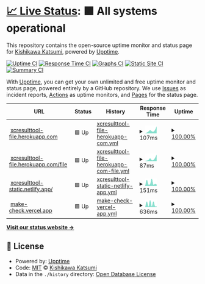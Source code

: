 # [📈 Live Status](https://kishikawakatsumi.github.io/xcresulttool-status): <!--live status--> **🟩 All systems operational**

This repository contains the open-source uptime monitor and status page for [Kishikawa Katsumi](https://kishikawakatsumi.com), powered by [Upptime](https://github.com/upptime/upptime).

[![Uptime CI](https://github.com/kishikawakatsumi/xcresulttool-status/workflows/Uptime%20CI/badge.svg)](https://github.com/kishikawakatsumi/xcresulttool-status/actions?query=workflow%3A%22Uptime+CI%22)
[![Response Time CI](https://github.com/kishikawakatsumi/xcresulttool-status/workflows/Response%20Time%20CI/badge.svg)](https://github.com/kishikawakatsumi/xcresulttool-status/actions?query=workflow%3A%22Response+Time+CI%22)
[![Graphs CI](https://github.com/kishikawakatsumi/xcresulttool-status/workflows/Graphs%20CI/badge.svg)](https://github.com/kishikawakatsumi/xcresulttool-status/actions?query=workflow%3A%22Graphs+CI%22)
[![Static Site CI](https://github.com/kishikawakatsumi/xcresulttool-status/workflows/Static%20Site%20CI/badge.svg)](https://github.com/kishikawakatsumi/xcresulttool-status/actions?query=workflow%3A%22Static+Site+CI%22)
[![Summary CI](https://github.com/kishikawakatsumi/xcresulttool-status/workflows/Summary%20CI/badge.svg)](https://github.com/kishikawakatsumi/xcresulttool-status/actions?query=workflow%3A%22Summary+CI%22)

With [Upptime](https://upptime.js.org), you can get your own unlimited and free uptime monitor and status page, powered entirely by a GitHub repository. We use [Issues](https://github.com/kishikawakatsumi/xcresulttool-status/issues) as incident reports, [Actions](https://github.com/kishikawakatsumi/xcresulttool-status/actions) as uptime monitors, and [Pages](https://kishikawakatsumi.github.io/xcresulttool-status) for the status page.

<!--start: status pages-->
<!-- This summary is generated by Upptime (https://github.com/upptime/upptime) -->
<!-- Do not edit this manually, your changes will be overwritten -->
<!-- prettier-ignore -->
| URL | Status | History | Response Time | Uptime |
| --- | ------ | ------- | ------------- | ------ |
| <img alt="" src="https://icons.duckduckgo.com/ip3/xcresulttool-file.herokuapp.com.ico" height="13"> [xcresulttool-file.herokuapp.com](https://xcresulttool-file.herokuapp.com/) | 🟩 Up | [xcresulttool-file-herokuapp-com.yml](https://github.com/kishikawakatsumi/xcresulttool-status/commits/HEAD/history/xcresulttool-file-herokuapp-com.yml) | <details><summary><img alt="Response time graph" src="./graphs/xcresulttool-file-herokuapp-com/response-time-week.png" height="20"> 107ms</summary><br><a href="https://kishikawakatsumi.github.io/xcresulttool-status/history/xcresulttool-file-herokuapp-com"><img alt="Response time 153" src="https://img.shields.io/endpoint?url=https%3A%2F%2Fraw.githubusercontent.com%2Fkishikawakatsumi%2Fxcresulttool-status%2FHEAD%2Fapi%2Fxcresulttool-file-herokuapp-com%2Fresponse-time.json"></a><br><a href="https://kishikawakatsumi.github.io/xcresulttool-status/history/xcresulttool-file-herokuapp-com"><img alt="24-hour response time 269" src="https://img.shields.io/endpoint?url=https%3A%2F%2Fraw.githubusercontent.com%2Fkishikawakatsumi%2Fxcresulttool-status%2FHEAD%2Fapi%2Fxcresulttool-file-herokuapp-com%2Fresponse-time-day.json"></a><br><a href="https://kishikawakatsumi.github.io/xcresulttool-status/history/xcresulttool-file-herokuapp-com"><img alt="7-day response time 107" src="https://img.shields.io/endpoint?url=https%3A%2F%2Fraw.githubusercontent.com%2Fkishikawakatsumi%2Fxcresulttool-status%2FHEAD%2Fapi%2Fxcresulttool-file-herokuapp-com%2Fresponse-time-week.json"></a><br><a href="https://kishikawakatsumi.github.io/xcresulttool-status/history/xcresulttool-file-herokuapp-com"><img alt="30-day response time 112" src="https://img.shields.io/endpoint?url=https%3A%2F%2Fraw.githubusercontent.com%2Fkishikawakatsumi%2Fxcresulttool-status%2FHEAD%2Fapi%2Fxcresulttool-file-herokuapp-com%2Fresponse-time-month.json"></a><br><a href="https://kishikawakatsumi.github.io/xcresulttool-status/history/xcresulttool-file-herokuapp-com"><img alt="1-year response time 153" src="https://img.shields.io/endpoint?url=https%3A%2F%2Fraw.githubusercontent.com%2Fkishikawakatsumi%2Fxcresulttool-status%2FHEAD%2Fapi%2Fxcresulttool-file-herokuapp-com%2Fresponse-time-year.json"></a></details> | <details><summary><a href="https://kishikawakatsumi.github.io/xcresulttool-status/history/xcresulttool-file-herokuapp-com">100.00%</a></summary><a href="https://kishikawakatsumi.github.io/xcresulttool-status/history/xcresulttool-file-herokuapp-com"><img alt="All-time uptime 100.00%" src="https://img.shields.io/endpoint?url=https%3A%2F%2Fraw.githubusercontent.com%2Fkishikawakatsumi%2Fxcresulttool-status%2FHEAD%2Fapi%2Fxcresulttool-file-herokuapp-com%2Fuptime.json"></a><br><a href="https://kishikawakatsumi.github.io/xcresulttool-status/history/xcresulttool-file-herokuapp-com"><img alt="24-hour uptime 100.00%" src="https://img.shields.io/endpoint?url=https%3A%2F%2Fraw.githubusercontent.com%2Fkishikawakatsumi%2Fxcresulttool-status%2FHEAD%2Fapi%2Fxcresulttool-file-herokuapp-com%2Fuptime-day.json"></a><br><a href="https://kishikawakatsumi.github.io/xcresulttool-status/history/xcresulttool-file-herokuapp-com"><img alt="7-day uptime 100.00%" src="https://img.shields.io/endpoint?url=https%3A%2F%2Fraw.githubusercontent.com%2Fkishikawakatsumi%2Fxcresulttool-status%2FHEAD%2Fapi%2Fxcresulttool-file-herokuapp-com%2Fuptime-week.json"></a><br><a href="https://kishikawakatsumi.github.io/xcresulttool-status/history/xcresulttool-file-herokuapp-com"><img alt="30-day uptime 100.00%" src="https://img.shields.io/endpoint?url=https%3A%2F%2Fraw.githubusercontent.com%2Fkishikawakatsumi%2Fxcresulttool-status%2FHEAD%2Fapi%2Fxcresulttool-file-herokuapp-com%2Fuptime-month.json"></a><br><a href="https://kishikawakatsumi.github.io/xcresulttool-status/history/xcresulttool-file-herokuapp-com"><img alt="1-year uptime 100.00%" src="https://img.shields.io/endpoint?url=https%3A%2F%2Fraw.githubusercontent.com%2Fkishikawakatsumi%2Fxcresulttool-status%2FHEAD%2Fapi%2Fxcresulttool-file-herokuapp-com%2Fuptime-year.json"></a></details>
| <img alt="" src="https://icons.duckduckgo.com/ip3/xcresulttool-file.herokuapp.com.ico" height="13"> [xcresulttool-file.herokuapp.com/file](https://xcresulttool-file.herokuapp.com/file) | 🟩 Up | [xcresulttool-file-herokuapp-com-file.yml](https://github.com/kishikawakatsumi/xcresulttool-status/commits/HEAD/history/xcresulttool-file-herokuapp-com-file.yml) | <details><summary><img alt="Response time graph" src="./graphs/xcresulttool-file-herokuapp-com-file/response-time-week.png" height="20"> 87ms</summary><br><a href="https://kishikawakatsumi.github.io/xcresulttool-status/history/xcresulttool-file-herokuapp-com-file"><img alt="Response time 135" src="https://img.shields.io/endpoint?url=https%3A%2F%2Fraw.githubusercontent.com%2Fkishikawakatsumi%2Fxcresulttool-status%2FHEAD%2Fapi%2Fxcresulttool-file-herokuapp-com-file%2Fresponse-time.json"></a><br><a href="https://kishikawakatsumi.github.io/xcresulttool-status/history/xcresulttool-file-herokuapp-com-file"><img alt="24-hour response time 254" src="https://img.shields.io/endpoint?url=https%3A%2F%2Fraw.githubusercontent.com%2Fkishikawakatsumi%2Fxcresulttool-status%2FHEAD%2Fapi%2Fxcresulttool-file-herokuapp-com-file%2Fresponse-time-day.json"></a><br><a href="https://kishikawakatsumi.github.io/xcresulttool-status/history/xcresulttool-file-herokuapp-com-file"><img alt="7-day response time 87" src="https://img.shields.io/endpoint?url=https%3A%2F%2Fraw.githubusercontent.com%2Fkishikawakatsumi%2Fxcresulttool-status%2FHEAD%2Fapi%2Fxcresulttool-file-herokuapp-com-file%2Fresponse-time-week.json"></a><br><a href="https://kishikawakatsumi.github.io/xcresulttool-status/history/xcresulttool-file-herokuapp-com-file"><img alt="30-day response time 97" src="https://img.shields.io/endpoint?url=https%3A%2F%2Fraw.githubusercontent.com%2Fkishikawakatsumi%2Fxcresulttool-status%2FHEAD%2Fapi%2Fxcresulttool-file-herokuapp-com-file%2Fresponse-time-month.json"></a><br><a href="https://kishikawakatsumi.github.io/xcresulttool-status/history/xcresulttool-file-herokuapp-com-file"><img alt="1-year response time 135" src="https://img.shields.io/endpoint?url=https%3A%2F%2Fraw.githubusercontent.com%2Fkishikawakatsumi%2Fxcresulttool-status%2FHEAD%2Fapi%2Fxcresulttool-file-herokuapp-com-file%2Fresponse-time-year.json"></a></details> | <details><summary><a href="https://kishikawakatsumi.github.io/xcresulttool-status/history/xcresulttool-file-herokuapp-com-file">100.00%</a></summary><a href="https://kishikawakatsumi.github.io/xcresulttool-status/history/xcresulttool-file-herokuapp-com-file"><img alt="All-time uptime 100.00%" src="https://img.shields.io/endpoint?url=https%3A%2F%2Fraw.githubusercontent.com%2Fkishikawakatsumi%2Fxcresulttool-status%2FHEAD%2Fapi%2Fxcresulttool-file-herokuapp-com-file%2Fuptime.json"></a><br><a href="https://kishikawakatsumi.github.io/xcresulttool-status/history/xcresulttool-file-herokuapp-com-file"><img alt="24-hour uptime 100.00%" src="https://img.shields.io/endpoint?url=https%3A%2F%2Fraw.githubusercontent.com%2Fkishikawakatsumi%2Fxcresulttool-status%2FHEAD%2Fapi%2Fxcresulttool-file-herokuapp-com-file%2Fuptime-day.json"></a><br><a href="https://kishikawakatsumi.github.io/xcresulttool-status/history/xcresulttool-file-herokuapp-com-file"><img alt="7-day uptime 100.00%" src="https://img.shields.io/endpoint?url=https%3A%2F%2Fraw.githubusercontent.com%2Fkishikawakatsumi%2Fxcresulttool-status%2FHEAD%2Fapi%2Fxcresulttool-file-herokuapp-com-file%2Fuptime-week.json"></a><br><a href="https://kishikawakatsumi.github.io/xcresulttool-status/history/xcresulttool-file-herokuapp-com-file"><img alt="30-day uptime 100.00%" src="https://img.shields.io/endpoint?url=https%3A%2F%2Fraw.githubusercontent.com%2Fkishikawakatsumi%2Fxcresulttool-status%2FHEAD%2Fapi%2Fxcresulttool-file-herokuapp-com-file%2Fuptime-month.json"></a><br><a href="https://kishikawakatsumi.github.io/xcresulttool-status/history/xcresulttool-file-herokuapp-com-file"><img alt="1-year uptime 100.00%" src="https://img.shields.io/endpoint?url=https%3A%2F%2Fraw.githubusercontent.com%2Fkishikawakatsumi%2Fxcresulttool-status%2FHEAD%2Fapi%2Fxcresulttool-file-herokuapp-com-file%2Fuptime-year.json"></a></details>
| <img alt="" src="https://icons.duckduckgo.com/ip3/xcresulttool-static.netlify.app.ico" height="13"> [xcresulttool-static.netlify.app/](https://xcresulttool-static.netlify.app/images/passed.png) | 🟩 Up | [xcresulttool-static-netlify-app.yml](https://github.com/kishikawakatsumi/xcresulttool-status/commits/HEAD/history/xcresulttool-static-netlify-app.yml) | <details><summary><img alt="Response time graph" src="./graphs/xcresulttool-static-netlify-app/response-time-week.png" height="20"> 151ms</summary><br><a href="https://kishikawakatsumi.github.io/xcresulttool-status/history/xcresulttool-static-netlify-app"><img alt="Response time 126" src="https://img.shields.io/endpoint?url=https%3A%2F%2Fraw.githubusercontent.com%2Fkishikawakatsumi%2Fxcresulttool-status%2FHEAD%2Fapi%2Fxcresulttool-static-netlify-app%2Fresponse-time.json"></a><br><a href="https://kishikawakatsumi.github.io/xcresulttool-status/history/xcresulttool-static-netlify-app"><img alt="24-hour response time 72" src="https://img.shields.io/endpoint?url=https%3A%2F%2Fraw.githubusercontent.com%2Fkishikawakatsumi%2Fxcresulttool-status%2FHEAD%2Fapi%2Fxcresulttool-static-netlify-app%2Fresponse-time-day.json"></a><br><a href="https://kishikawakatsumi.github.io/xcresulttool-status/history/xcresulttool-static-netlify-app"><img alt="7-day response time 151" src="https://img.shields.io/endpoint?url=https%3A%2F%2Fraw.githubusercontent.com%2Fkishikawakatsumi%2Fxcresulttool-status%2FHEAD%2Fapi%2Fxcresulttool-static-netlify-app%2Fresponse-time-week.json"></a><br><a href="https://kishikawakatsumi.github.io/xcresulttool-status/history/xcresulttool-static-netlify-app"><img alt="30-day response time 85" src="https://img.shields.io/endpoint?url=https%3A%2F%2Fraw.githubusercontent.com%2Fkishikawakatsumi%2Fxcresulttool-status%2FHEAD%2Fapi%2Fxcresulttool-static-netlify-app%2Fresponse-time-month.json"></a><br><a href="https://kishikawakatsumi.github.io/xcresulttool-status/history/xcresulttool-static-netlify-app"><img alt="1-year response time 126" src="https://img.shields.io/endpoint?url=https%3A%2F%2Fraw.githubusercontent.com%2Fkishikawakatsumi%2Fxcresulttool-status%2FHEAD%2Fapi%2Fxcresulttool-static-netlify-app%2Fresponse-time-year.json"></a></details> | <details><summary><a href="https://kishikawakatsumi.github.io/xcresulttool-status/history/xcresulttool-static-netlify-app">100.00%</a></summary><a href="https://kishikawakatsumi.github.io/xcresulttool-status/history/xcresulttool-static-netlify-app"><img alt="All-time uptime 100.00%" src="https://img.shields.io/endpoint?url=https%3A%2F%2Fraw.githubusercontent.com%2Fkishikawakatsumi%2Fxcresulttool-status%2FHEAD%2Fapi%2Fxcresulttool-static-netlify-app%2Fuptime.json"></a><br><a href="https://kishikawakatsumi.github.io/xcresulttool-status/history/xcresulttool-static-netlify-app"><img alt="24-hour uptime 100.00%" src="https://img.shields.io/endpoint?url=https%3A%2F%2Fraw.githubusercontent.com%2Fkishikawakatsumi%2Fxcresulttool-status%2FHEAD%2Fapi%2Fxcresulttool-static-netlify-app%2Fuptime-day.json"></a><br><a href="https://kishikawakatsumi.github.io/xcresulttool-status/history/xcresulttool-static-netlify-app"><img alt="7-day uptime 100.00%" src="https://img.shields.io/endpoint?url=https%3A%2F%2Fraw.githubusercontent.com%2Fkishikawakatsumi%2Fxcresulttool-status%2FHEAD%2Fapi%2Fxcresulttool-static-netlify-app%2Fuptime-week.json"></a><br><a href="https://kishikawakatsumi.github.io/xcresulttool-status/history/xcresulttool-static-netlify-app"><img alt="30-day uptime 100.00%" src="https://img.shields.io/endpoint?url=https%3A%2F%2Fraw.githubusercontent.com%2Fkishikawakatsumi%2Fxcresulttool-status%2FHEAD%2Fapi%2Fxcresulttool-static-netlify-app%2Fuptime-month.json"></a><br><a href="https://kishikawakatsumi.github.io/xcresulttool-status/history/xcresulttool-static-netlify-app"><img alt="1-year uptime 100.00%" src="https://img.shields.io/endpoint?url=https%3A%2F%2Fraw.githubusercontent.com%2Fkishikawakatsumi%2Fxcresulttool-status%2FHEAD%2Fapi%2Fxcresulttool-static-netlify-app%2Fuptime-year.json"></a></details>
| <img alt="" src="https://icons.duckduckgo.com/ip3/make-check.vercel.app.ico" height="13"> [make-check.vercel.app](https://make-check.vercel.app/) | 🟩 Up | [make-check-vercel-app.yml](https://github.com/kishikawakatsumi/xcresulttool-status/commits/HEAD/history/make-check-vercel-app.yml) | <details><summary><img alt="Response time graph" src="./graphs/make-check-vercel-app/response-time-week.png" height="20"> 636ms</summary><br><a href="https://kishikawakatsumi.github.io/xcresulttool-status/history/make-check-vercel-app"><img alt="Response time 575" src="https://img.shields.io/endpoint?url=https%3A%2F%2Fraw.githubusercontent.com%2Fkishikawakatsumi%2Fxcresulttool-status%2FHEAD%2Fapi%2Fmake-check-vercel-app%2Fresponse-time.json"></a><br><a href="https://kishikawakatsumi.github.io/xcresulttool-status/history/make-check-vercel-app"><img alt="24-hour response time 177" src="https://img.shields.io/endpoint?url=https%3A%2F%2Fraw.githubusercontent.com%2Fkishikawakatsumi%2Fxcresulttool-status%2FHEAD%2Fapi%2Fmake-check-vercel-app%2Fresponse-time-day.json"></a><br><a href="https://kishikawakatsumi.github.io/xcresulttool-status/history/make-check-vercel-app"><img alt="7-day response time 636" src="https://img.shields.io/endpoint?url=https%3A%2F%2Fraw.githubusercontent.com%2Fkishikawakatsumi%2Fxcresulttool-status%2FHEAD%2Fapi%2Fmake-check-vercel-app%2Fresponse-time-week.json"></a><br><a href="https://kishikawakatsumi.github.io/xcresulttool-status/history/make-check-vercel-app"><img alt="30-day response time 463" src="https://img.shields.io/endpoint?url=https%3A%2F%2Fraw.githubusercontent.com%2Fkishikawakatsumi%2Fxcresulttool-status%2FHEAD%2Fapi%2Fmake-check-vercel-app%2Fresponse-time-month.json"></a><br><a href="https://kishikawakatsumi.github.io/xcresulttool-status/history/make-check-vercel-app"><img alt="1-year response time 575" src="https://img.shields.io/endpoint?url=https%3A%2F%2Fraw.githubusercontent.com%2Fkishikawakatsumi%2Fxcresulttool-status%2FHEAD%2Fapi%2Fmake-check-vercel-app%2Fresponse-time-year.json"></a></details> | <details><summary><a href="https://kishikawakatsumi.github.io/xcresulttool-status/history/make-check-vercel-app">100.00%</a></summary><a href="https://kishikawakatsumi.github.io/xcresulttool-status/history/make-check-vercel-app"><img alt="All-time uptime 99.96%" src="https://img.shields.io/endpoint?url=https%3A%2F%2Fraw.githubusercontent.com%2Fkishikawakatsumi%2Fxcresulttool-status%2FHEAD%2Fapi%2Fmake-check-vercel-app%2Fuptime.json"></a><br><a href="https://kishikawakatsumi.github.io/xcresulttool-status/history/make-check-vercel-app"><img alt="24-hour uptime 100.00%" src="https://img.shields.io/endpoint?url=https%3A%2F%2Fraw.githubusercontent.com%2Fkishikawakatsumi%2Fxcresulttool-status%2FHEAD%2Fapi%2Fmake-check-vercel-app%2Fuptime-day.json"></a><br><a href="https://kishikawakatsumi.github.io/xcresulttool-status/history/make-check-vercel-app"><img alt="7-day uptime 100.00%" src="https://img.shields.io/endpoint?url=https%3A%2F%2Fraw.githubusercontent.com%2Fkishikawakatsumi%2Fxcresulttool-status%2FHEAD%2Fapi%2Fmake-check-vercel-app%2Fuptime-week.json"></a><br><a href="https://kishikawakatsumi.github.io/xcresulttool-status/history/make-check-vercel-app"><img alt="30-day uptime 100.00%" src="https://img.shields.io/endpoint?url=https%3A%2F%2Fraw.githubusercontent.com%2Fkishikawakatsumi%2Fxcresulttool-status%2FHEAD%2Fapi%2Fmake-check-vercel-app%2Fuptime-month.json"></a><br><a href="https://kishikawakatsumi.github.io/xcresulttool-status/history/make-check-vercel-app"><img alt="1-year uptime 99.96%" src="https://img.shields.io/endpoint?url=https%3A%2F%2Fraw.githubusercontent.com%2Fkishikawakatsumi%2Fxcresulttool-status%2FHEAD%2Fapi%2Fmake-check-vercel-app%2Fuptime-year.json"></a></details>

<!--end: status pages-->

[**Visit our status website →**](https://kishikawakatsumi.github.io/xcresulttool-status)

## 📄 License

- Powered by: [Upptime](https://github.com/upptime/upptime)
- Code: [MIT](./LICENSE) © [Kishikawa Katsumi](https://kishikawakatsumi.com)
- Data in the `./history` directory: [Open Database License](https://opendatacommons.org/licenses/odbl/1-0/)
